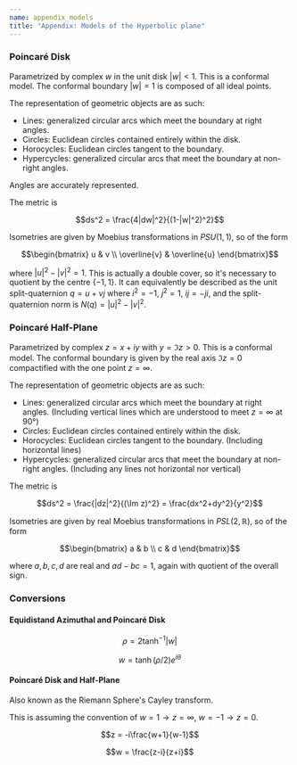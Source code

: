 ```yaml
---
name: appendix_models
title: "Appendix: Models of the Hyperbolic plane"
---
```



### Poincaré Disk

Parametrized by complex $w$ in the unit disk $|w|<1$. This is a conformal model. The conformal boundary $|w|=1$ is composed of all ideal points.

The representation of geometric objects are as such:
- Lines: generalized circular arcs which meet the boundary at right angles. 
- Circles: Euclidean circles contained entirely within the disk. 
- Horocycles: Euclidean circles tangent to the boundary.
- Hypercycles: generalized circular arcs that meet the boundary at non-right angles.

Angles are accurately represented.

The metric is

$$ds^2 = \frac{4|dw|^2}{(1-|w|^2)^2}$$

Isometries are given by Moebius transformations in $PSU(1,1)$, so of the form

$$\begin{bmatrix} u & v \\ \overline{v} & \overline{u} \end{bmatrix}$$

where $|u|^2-|v|^2 = 1$. This is actually a double cover, so it's necessary to quotient by the centre $\{-1,1\}$. It can equivalently be described as the unit split-quaternion $q = u + v j$ where $i^2 = -1$, $j^2=1$, $ij = -ji$, and the split-quaternion norm is $N(q) = |u|^2-|v|^2$.


### Poincaré Half-Plane

Parametrized by complex $z = x+iy$ with $y = \Im{z} > 0$. This is a conformal model. The conformal boundary is given by the real axis $\Im{z} = 0$ compactified with the one point $z=\infty$.

The representation of geometric objects are as such:
- Lines: generalized circular arcs which meet the boundary at right angles. (Including vertical lines which are understood to meet $z=\infty$ at $90°$)
- Circles: Euclidean circles contained entirely within the disk. 
- Horocycles: Euclidean circles tangent to the boundary. (Including horizontal lines)
- Hypercycles: generalized circular arcs that meet the boundary at non-right angles. (Including any lines not horizontal nor vertical)

The metric is

$$ds^2 = \frac{|dz|^2}{(\Im z)^2} = \frac{dx^2+dy^2}{y^2}$$

Isometries are given by real Moebius transformations in $PSL(2,\mathbb{R})$, so of the form

$$\begin{bmatrix} a & b \\ c & d \end{bmatrix}$$

where $a,b,c,d$ are real and $ad-bc=1$, again with quotient of the overall sign.

### Conversions

#### Equidistand Azimuthal and Poincaré Disk

$$\rho = 2 \tanh^{-1}|w|$$

$$w = \tanh(\rho/2) e^{i\theta}$$

#### Poincaré Disk and Half-Plane

Also known as the Riemann Sphere's Cayley transform.

This is assuming the convention of $w = 1 \rightarrow z = \infty$, $w = -1 \rightarrow z = 0$.

$$z = -i\frac{w+1}{w-1}$$

$$w = \frac{z-i}{z+i}$$